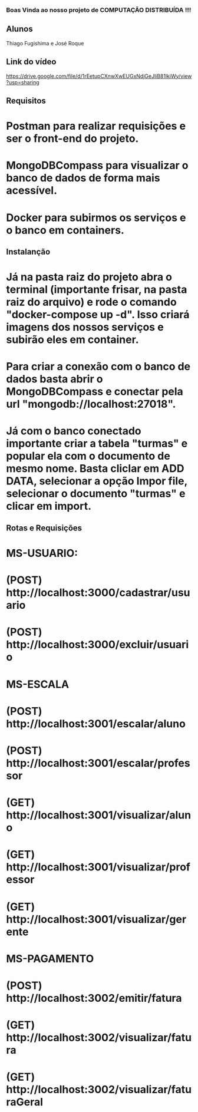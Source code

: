 ### Boas Vinda ao nosso projeto de COMPUTAÇÃO DISTRIBUÍDA !!!

## Alunos
Thiago Fugishima e José Roque

## Link do vídeo
https://drive.google.com/file/d/1rEetupCXnwXwEUGxNdjGeJliB81lkiWy/view?usp=sharing

## Requisitos

# Postman para realizar requisições e ser o front-end do projeto.
# MongoDBCompass para visualizar o banco de dados de forma mais acessível.
# Docker para subirmos os serviços e o banco em containers.

## Instalanção

# Já na pasta raiz do projeto abra o terminal (importante frisar, na pasta raiz do arquivo) e rode o comando "docker-compose up -d". Isso criará imagens dos nossos serviços e subirão eles em container.
# Para criar a conexão com o banco de dados basta abrir o MongoDBCompass e conectar pela url "mongodb://localhost:27018".
# Já com o banco conectado importante criar a tabela "turmas" e popular ela com o documento de mesmo nome. Basta cliclar em ADD DATA, selecionar a opção Impor file, selecionar o documento "turmas" e clicar em import.

## Rotas e Requisições

# MS-USUARIO:
# (POST) http://localhost:3000/cadastrar/usuario
# (POST) http://localhost:3000/excluir/usuario

# MS-ESCALA
# (POST) http://localhost:3001/escalar/aluno
# (POST) http://localhost:3001/escalar/professor
# (GET)  http://localhost:3001/visualizar/aluno
# (GET)  http://localhost:3001/visualizar/professor
# (GET)  http://localhost:3001/visualizar/gerente

# MS-PAGAMENTO
# (POST) http://localhost:3002/emitir/fatura
# (GET)  http://localhost:3002/visualizar/fatura
# (GET)  http://localhost:3002/visualizar/faturaGeral
